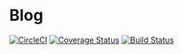   # Blog
[![CircleCI](https://circleci.com/gh/oti4me/blog-server/tree/develop.svg?style=svg)](https://circleci.com/gh/oti4me/blog-server/tree/develop)
[![Coverage Status](https://coveralls.io/repos/github/oti4me/blog-server/badge.svg?branch=develop)](https://coveralls.io/github/oti4me/blog-server?branch=develop)
[![Build Status](https://travis-ci.org/oti4me/blog-server.svg?branch=develop)](https://travis-ci.org/oti4me/blog-server)
